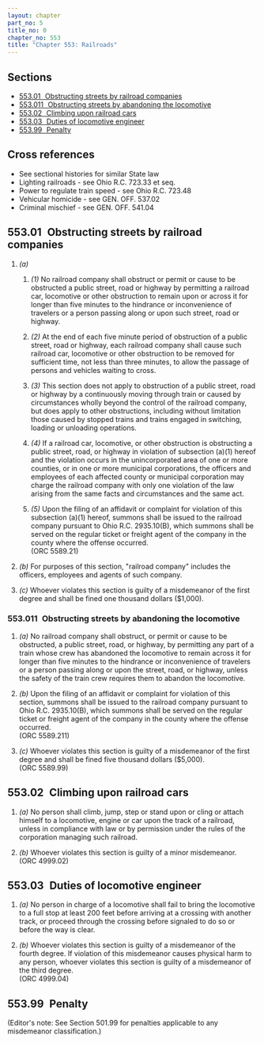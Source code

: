 ```yaml
---
layout: chapter
part_no: 5
title_no: 0
chapter_no: 553
title: "Chapter 553: Railroads"
---
```


## Sections

* [553.01   Obstructing streets by railroad companies](#55301-obstructing-streets-by-railroad-companies)
* [553.011   Obstructing streets by abandoning the locomotive](#553011-obstructing-streets-by-abandoning-the-locomotive)
* [553.02   Climbing upon railroad cars](#55302-climbing-upon-railroad-cars)
* [553.03   Duties of locomotive engineer](#55303-duties-of-locomotive-engineer)
* [553.99   Penalty](#55399-penalty)

## Cross references

* See sectional histories for similar State law
* Lighting railroads - see Ohio R.C. 723.33 et seq.
* Power to regulate train speed - see Ohio R.C. 723.48
* Vehicular homicide - see GEN. OFF. 537.02
* Criminal mischief - see GEN. OFF. 541.04

## 553.01   Obstructing streets by railroad companies

1. _(a)_

    1. _(1)_ No railroad company shall obstruct or permit or cause to be
    obstructed a public street, road or highway by permitting a railroad car,
    locomotive or other obstruction to remain upon or across it for longer than
    five minutes to the hindrance or inconvenience of travelers or a person
    passing along or upon such street, road or highway.

    2. _(2)_ At the end of each five minute period of obstruction of a public
    street, road or highway, each railroad company shall cause such railroad
    car, locomotive or other obstruction to be removed for sufficient time, not
    less than three minutes, to allow the passage of persons and vehicles
    waiting to cross.

    3. _(3)_ This section does not apply to obstruction of a public street, road
    or highway by a continuously moving through train or caused by circumstances
    wholly beyond the control of the railroad company, but does apply to other
    obstructions, including without limitation those caused by stopped trains
    and trains engaged in switching, loading or unloading operations.

    4. _(4)_ If a railroad car, locomotive, or other obstruction is obstructing
    a public street, road, or highway in violation of subsection (a)(1) hereof
    and the violation occurs in the unincorporated area of one or more counties,
    or in one or more municipal corporations, the officers and employees of each
    affected county or municipal corporation may charge the railroad company
    with only one violation of the law arising from the same facts and
    circumstances and the same act.

    5. _(5)_ Upon the filing of an affidavit or complaint for violation of this
    subsection (a)(1) hereof, summons shall be issued to the railroad company
    pursuant to Ohio R.C. 2935.10(B), which summons shall be served on the
    regular ticket or freight agent of the company in the county where the
    offense occurred.  
    (ORC 5589.21)

2. _(b)_ For purposes of this section, "railroad company" includes the officers,
employees and agents of such company.

3. _(c)_ Whoever violates this section is guilty of a misdemeanor of the first
degree and shall be fined one thousand dollars ($1,000).

### 553.011   Obstructing streets by abandoning the locomotive

1. _(a)_ No railroad company shall obstruct, or permit or cause to be
obstructed, a public street, road, or highway, by permitting any part of a train
whose crew has abandoned the locomotive to remain across it for longer than five
minutes to the hindrance or inconvenience of travelers or a person passing along
or upon the street, road, or highway, unless the safety of the train crew
requires them to abandon the locomotive.

2. _(b)_ Upon the filing of an affidavit or complaint for violation of this
section, summons shall be issued to the railroad company pursuant to Ohio R.C.
2935.10(B), which summons shall be served on the regular ticket or freight agent
of the company in the county where the offense occurred.  
(ORC 5589.211)

3. _(c)_ Whoever violates this section is guilty of a misdemeanor of the first
degree and shall be fined five thousand dollars ($5,000).  
(ORC 5589.99)

## 553.02   Climbing upon railroad cars

1. _(a)_ No person shall climb, jump, step or stand upon or cling or attach
himself to a locomotive, engine or car upon the track of a railroad, unless in
compliance with law or by permission under the rules of the corporation managing
such railroad.

2. _(b)_ Whoever violates this section is guilty of a minor misdemeanor.  
(ORC 4999.02)

## 553.03   Duties of locomotive engineer

1. _(a)_ No person in charge of a locomotive shall fail to bring the locomotive
to a full stop at least 200 feet before arriving at a crossing with another
track, or proceed through the crossing before signaled to do so or before the
way is clear.

2. _(b)_ Whoever violates this section is guilty of a misdemeanor of the fourth
degree. If violation of this misdemeanor causes physical harm to any person,
whoever violates this section is guilty of a misdemeanor of the third degree.  
(ORC 4999.04)

## 553.99   Penalty

(Editor's note: See Section 501.99 for penalties applicable to any misdemeanor
classification.)
